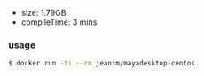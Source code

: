 - size: 1.79GB
- compileTime: 3 mins

### usage

```bash
$ docker run -ti --rm jeanim/mayadesktop-centos
```
